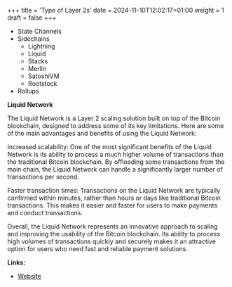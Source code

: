 +++
title = 'Type of Layer 2s'
date = 2024-11-10T12:02:17+01:00
weight = 1
draft = false
+++

- State Channels
- Sidechains
    - Lightning
    - Liquid
    - Stacks
    - Merlin
    - SatoshiVM
    - Rootstock
- Rollups

**Liquid Network**

The Liquid Network is a Layer 2 scaling solution built on top of the Bitcoin blockchain, designed to address some of its key limitations. Here are some of the main advantages and benefits of using the Liquid Network:

Increased scalability: One of the most significant benefits of the Liquid Network is its ability to process a much higher volume of transactions than the traditional Bitcoin blockchain. By offloading some transactions from the main chain, the Liquid Network can handle a significantly larger number of transactions per second.

Faster transaction times: Transactions on the Liquid Network are typically confirmed within minutes, rather than hours or days like traditional Bitcoin transactions. This makes it easier and faster for users to make payments and conduct transactions.

Overall, the Liquid Network represents an innovative approach to scaling and improving the usability of the Bitcoin blockchain. Its ability to process high volumes of transactions quickly and securely makes it an attractive option for users who need fast and reliable payment solutions.

**Links:**
- [Website](https://liquid.net)